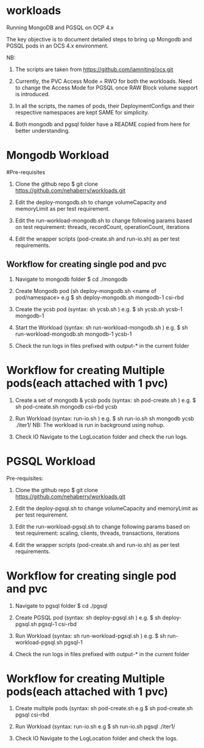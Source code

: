 # workloads

Running MongoDB and PGSQL on OCP 4.x

The key objective is to document detailed steps to bring up Mongodb and PGSQL pods in an  OCS 4.x environment. 

NB: 
1. The scripts are taken from https://github.com/iamniting/ocs.git

2. Currently, the PVC Access Mode = RWO for both the workloads. Need to change the Access Mode for PGSQL once RAW Block volume support is introduced.

3. In all the scripts, the names of pods, their DeploymentConfigs and their respective namespaces are kept SAME for simplicity.

4. Both mongodb and pgsql folder have a README copied from here for better understanding.

# Mongodb Workload

#Pre-requisites 

1. Clone the github repo 
$ git clone https://github.com/nehaberry/workloads.git

2. Edit the deploy-mongodb.sh to change volumeCapacity and memoryLimit as per test requirement.

3. Edit the run-workload-mongodb.sh to change following params based on test requirement:
    threads, recordCount, operationCount, iterations

4. Edit the wrapper scripts (pod-create.sh and run-io.sh) as per test requirements.

## Workflow for creating single pod and pvc

1. Navigate to mongodb folder
    $ cd ./mongodb

2. Create Mongodb pod (sh deploy-mongodb.sh <name of pod/namespace> <Storageclass Name>
    e.g 
	$ sh deploy-mongodb.sh mongodb-1 csi-rbd


3. Create the ycsb pod (syntax:  sh ycsb.sh <name> <namespace>)
    e.g.
	$ sh ycsb.sh ycsb-1 mongodb-1
      
4. Start the Workload (syntax: sh run-workload-mongodb.sh <mongodbDC> <ycsbDC>)
    e.g. 
	$ sh run-workload-mongodb.sh mongodb-1 ycsb-1

5. Check the run logs in files prefixed with output-* in the current folder
     
# Workflow for creating Multiple pods(each attached with 1 pvc)

1. Create a set of mongodb & ycsb pods (syntax:  sh pod-create.sh <mongoPrefix> <StorageClassName> <ycsb-prefix>)
    e.g. 
	$ sh pod-create.sh mongodb csi-rbd ycsb

2. Run  Workload (syntax:  run-io.sh <mongoPrefix>  <ycsbPrefix> <logLocation>)
    e.g.
	$ sh run-io.sh sh mongodb ycsb ./iter1/
    NB: The workload is run in background using nohup.

4. Check IO
	Navigate to the LogLocation folder and check the run logs.


# PGSQL Workload

Pre-requisites: 

1. Clone the github repo 
    $ git clone https://github.com/nehaberry/workloads.git

2. Edit the deploy-pgsql.sh to change volumeCapacity and memoryLimit as per test requirement.

3. Edit the run-workload-pgsql.sh to change following params based on test requirement:
    scaling, clients, threads, transactions, iterations

4. Edit the wrapper scripts (pod-create.sh and run-io.sh) as per test requirements.

# Workflow for creating single pod and pvc


1. Navigate to pgsql folder 
	  $ cd ./pgsql

2. Create PGSQL pod (syntax: sh deploy-pgsql.sh <name> <Storageclass> )
    e.g. 
	$ sh deploy-pgsql.sh pgsql-1 csi-rbd
      
3. Run Workload (syntax:  sh run-workload-pgsql.sh <pgsqlDC> )
    e.g. 
	$ sh run-workload-pgsql.sh pgsql-1

4. Check the run logs in files prefixed with output-* in the current folder
     
# Workflow for creating Multiple pods(each attached with 1 pvc)

1. Create multiple pods (syntax: sh pod-create.sh <pgsqlPrefix> <StorageClassName>
    e.g 
	$ sh pod-create.sh pgsql csi-rbd 

2. Run  Workload (syntax: run-io.sh <pgsqlPrefix>  <logLocation>
    e.g 
	$ sh run-io.sh pgsql ./iter1/

3. Check IO
    Navigate to the LogLocation folder and check the logs.
